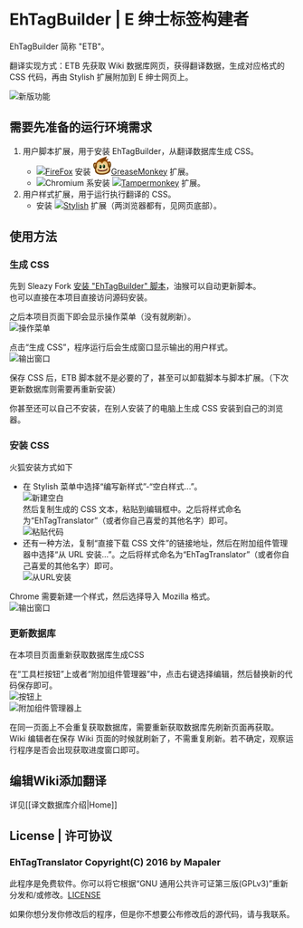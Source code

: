 ﻿# EhTagBuilder | E 绅士标签构建者
EhTagBuilder 简称 "ETB"。

翻译实现方式：ETB 先获取 Wiki 数据库网页，获得翻译数据，生成对应格式的 CSS 代码，再由 Stylish 扩展附加到 E 绅士网页上。

![新版功能](http://ww4.sinaimg.cn/large/6c84b2d6gw1f48jt1uj2hj20xw0f4acx.jpg)

## 需要先准备的运行环境需求
1. 用户脚本扩展，用于安装 EhTagBuilder，从翻译数据库生成 CSS。
   * [![](https://www.mozilla.org/media/img/firefox/favicon.dc6635050bf5.ico)FireFox](http://www.firefox.com) 安装 [![](https://github.com/greasemonkey/greasemonkey/raw/master/skin/icon32.png)GreaseMonkey](https://addons.mozilla.org/firefox/addon/greasemonkey/) 扩展。
   * ![](http://www.chromium.org/_/rsrc/1438879449147/config/customLogo.gif)Chromium 系安装 [![](https://addons.cdn.mozilla.net/user-media/addon_icons/683/683490-64.png?modified=1463757971)Tampermonkey](https://chrome.google.com/webstore/detail/tampermonkey/dhdgffkkebhmkfjojejmpbldmpobfkfo?hl=zh-CN) 扩展。
2. 用户样式扩展，用于运行执行翻译的 CSS。
   * 安装 [![](https://addons.cdn.mozilla.net/user-media/addon_icons/2/2108-64.png?modified=1453837884)Stylish](https://userstyles.org/) 扩展（两浏览器都有，见网页底部）。



## 使用方法
### 生成 CSS
先到 Sleazy Fork [安装 "EhTagBuilder" 脚本](https://sleazyfork.org/scripts/19619)，油猴可以自动更新脚本。  
也可以直接在本项目直接访问源码安装。

之后本项目页面下即会显示操作菜单（没有就刷新）。  
![操作菜单](https://raw.githubusercontent.com/wiki/Mapaler/EhTagTranslator/project-document/images/etb-menu.png)

点击“生成 CSS”，程序运行后会生成窗口显示输出的用户样式。  
![输出窗口](https://raw.githubusercontent.com/wiki/Mapaler/EhTagTranslator/project-document/images/etb-cssoutput.png)

保存 CSS 后，ETB 脚本就不是必要的了，甚至可以卸载脚本与脚本扩展。（下次更新数据库则需要再重新安装）

你甚至还可以自己不安装，在别人安装了的电脑上生成 CSS 安装到自己的浏览器。

### 安装 CSS

火狐安装方式如下 

* 在 Stylish 菜单中选择“编写新样式”-“空白样式...”。  
  ![新建空白](http://ww2.sinaimg.cn/large/6c84b2d6gw1f3smf9bgt9j20tt0fbgr4.jpg)   
  然后复制生成的 CSS 文本，粘贴到编辑框中。之后将样式命名为“EhTagTranslator”（或者你自己喜爱的其他名字）即可。  
  ![粘贴代码](http://ww3.sinaimg.cn/large/6c84b2d6gw1f3sn1uyx5tj20io0dtq6z.jpg)
* 还有一种方法，复制“直接下载 CSS 文件”的链接地址，然后在附加组件管理器中选择“从 URL 安装...”。之后将样式命名为“EhTagTranslator”（或者你自己喜爱的其他名字）即可。  
  ![从URL安装](http://ww4.sinaimg.cn/large/6c84b2d6gw1f3sme5420dj20pb0f8tdz.jpg)

Chrome 需要新建一个样式，然后选择导入 Mozilla 格式。  
![输出窗口](https://raw.githubusercontent.com/wiki/Mapaler/EhTagTranslator/project-document/images/etb-chrome.png)

### 更新数据库
在本项目页面重新获取数据库生成CSS

在“工具栏按钮”上或者“附加组件管理器”中，点击右键选择编辑，然后替换新的代码保存即可。  
![按钮上](http://ww1.sinaimg.cn/large/6c84b2d6gw1f3smv77s1hj207k078gmn.jpg)  
![附加组件管理器上](http://ww2.sinaimg.cn/large/6c84b2d6gw1f3smvltaadj20dv05bwex.jpg)  

在同一页面上不会重复获取数据库，需要重新获取数据库先刷新页面再获取。  
Wiki 编辑者在保存 Wiki 页面的时候就刷新了，不需重复刷新。若不确定，观察运行程序是否会出现获取进度窗口即可。

## 编辑Wiki添加翻译
详见[[译文数据库介绍|Home]]

## License | 许可协议
### EhTagTranslator Copyright(C) 2016 by Mapaler

此程序是免费软件。你可以将它根据“GNU 通用公共许可证第三版(GPLv3)”重新分发和/或修改。[LICENSE](../blob/master/LICENSE)

如果你想分发你修改后的程序，但是你不想要公布修改后的源代码，请与我联系。
